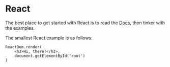 # React

The best place to get started with React is to read the [Docs](https://reactjs.org/docs), then tinker with the examples.

The smallest React example is as follows: 

```react
ReactDom.render(
	<h3>Hi, there!</h3>,
    document.getElementById('root')
)
```

